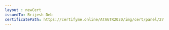 ```yaml
--- 
layout : newCert 
issuedTo: Brijesh Deb
certificatePath: https://certifyme.online/ATAGTR2020/img/cert/panel/27.png
--- 
```

